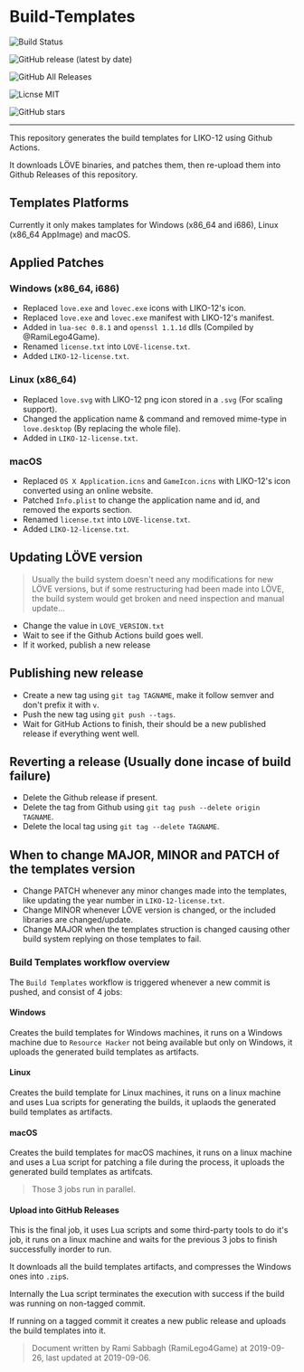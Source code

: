 # Build-Templates

![Build Status](https://github.com/LIKO-12/Build-Templates/workflows/Build%20Templates/badge.svg)

![GitHub release (latest by date)](https://img.shields.io/github/v/release/LIKO-12/Build-Templates?label=Release)

![GitHub All Releases](https://img.shields.io/github/downloads/LIKO-12/Build-Templates/total?label=Downloads)

![Licnse MIT](https://img.shields.io/github/license/LIKO-12/Build-Templates?label=License)

![GitHub stars](https://img.shields.io/github/stars/LIKO-12/Build-Templates?style=social)

---

This repository generates the build templates for LIKO-12 using Github Actions.

It downloads LÖVE binaries, and patches them, then re-upload them into Github Releases of this repository.

## Templates Platforms

Currently it only makes tamplates for Windows (x86_64 and i686), Linux (x86_64 AppImage) and macOS.

## Applied Patches

### Windows (x86_64, i686)

- Replaced `love.exe` and `lovec.exe` icons with LIKO-12's icon.
- Replaced `love.exe` and `lovec.exe` manifest with LIKO-12's manifest.
- Added in `lua-sec 0.8.1` and `openssl 1.1.1d` dlls (Compiled by @RamiLego4Game).
- Renamed `license.txt` into `LOVE-license.txt`.
- Added `LIKO-12-license.txt`.

### Linux (x86_64)

- Replaced `love.svg` with LIKO-12 png icon stored in a `.svg` (For scaling support).
- Changed the application name & command and removed mime-type in `love.desktop` (By replacing the whole file).
- Added in `LIKO-12-license.txt`.

### macOS

- Replaced `OS X Application.icns` and `GameIcon.icns` with LIKO-12's icon converted using an online website.
- Patched `Info.plist` to change the application name and id, and removed the exports section.
- Renamed `license.txt` into `LOVE-license.txt`.
- Added `LIKO-12-license.txt`.

## Updating LÖVE version

> Usually the build system doesn't need any modifications for new LÖVE versions, but if some restructuring had been made into LÖVE, the build system would get broken and need inspection and manual update...

- Change the value in `LOVE_VERSION.txt`
- Wait to see if the Github Actions build goes well.
- If it worked, publish a new release

## Publishing new release

- Create a new tag using `git tag TAGNAME`, make it follow semver and don't prefix it with `v`.
- Push the new tag using `git push --tags`.
- Wait for GitHub Actions to finish, their should be a new published release if everything went well.

## Reverting a release (Usually done incase of build failure)

- Delete the Github release if present.
- Delete the tag from Github using `git tag push --delete origin TAGNAME`.
- Delete the local tag using `git tag --delete TAGNAME`.

## When to change MAJOR, MINOR and PATCH of the templates version

- Change PATCH whenever any minor changes made into the templates, like updating the year number in `LIKO-12-license.txt`.
- Change MINOR whenever LÖVE version is changed, or the included libraries are changed/update.
- Change MAJOR when the templates struction is changed causing other build system replying on those templates to fail.

### Build Templates workflow overview

The `Build Templates` workflow is triggered whenever a new commit is pushed, and consist of 4 jobs:

#### Windows

Creates the build templates for Windows machines, it runs on a Windows machine due to `Resource Hacker` not being available but only on Windows, it uploads the generated build templates as artifacts.

#### Linux

Creates the build template for Linux machines, it runs on a linux machine and uses Lua scripts for generating the builds, it uplaods the generated build templates as artifacts.

#### macOS

Creates the build templates for macOS machines, it runs on a linux machine and uses a Lua script for patching a file during the process, it uploads the generated build templates as artifcats.

> Those 3 jobs run in parallel.

#### Upload into GitHub Releases

This is the final job, it uses Lua scripts and some third-party tools to do it's job, it runs on a linux machine and waits for the previous 3 jobs to finish successfully inorder to run.

It downloads all the build templates artifacts, and compresses the Windows ones into `.zip`s.

Internally the Lua script terminates the execution with success if the build was running on non-tagged commit.

If running on a tagged commit it creates a new public release and uploads the build templates into it.

> Document written by Rami Sabbagh (RamiLego4Game) at 2019-09-26, last updated at 2019-09-06.
